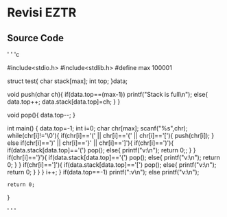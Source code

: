 # Revisi EZTR

## Source Code

' ' 'c

#include<stdio.h>
#include<stdlib.h>
#define max 100001

struct test{
	char stack[max];
	int top;
}data;


void push(char ch){
	if(data.top==(max-1)) printf("Stack is full\n");
	else{
		data.top++;
		data.stack[data.top]=ch;
	}
}

void pop(){
	data.top--;
}

int main()
{
	data.top=-1;
	int i=0;
	char chr[max];
	scanf("%s",chr);
	while(chr[i]!='\0'){
		if(chr[i]=='(' || chr[i]=='{' || chr[i]=='['){
			push(chr[i]);
		}
		else if(chr[i]==')' || chr[i]=='}' || chr[i]==']'){
			if(chr[i]==')'){
				if(data.stack[data.top]=='(') pop();
				else{
					printf("v:\n");
					return 0;;
				}
			}
			if(chr[i]=='}'){
				if(data.stack[data.top]=='{') pop();
				else{
					printf("v:\n");
					return 0;
				}
			}
			if(chr[i]==']'){
				if(data.stack[data.top]=='[') pop();
				else{
					printf("v:\n");
					return 0;
				}
			}
		}
		i++;
	}
	if(data.top==-1) printf(":v\n");
	else printf("v:\n");
	
	return 0;
}

' ' '
